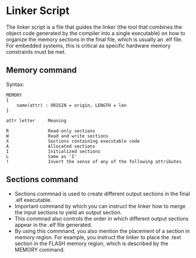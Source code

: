 # Linker Script

The linker script is a file that guides the linker (the tool that combines the object code generated by the compiler into a single executable) on how to organize the memory sections in the final file, which is usually an .elf file. For embedded systems, this is critical as specific hardware memory constraints must be met.

## Memory command

Syntax:

    MEMORY
    {
        name(attr) : ORIGIN = origin, LENGTH = len
    }

    attr letter     Meaning

    R               Read-only sections
    W               Read and write sections
    X               Sections containing executable code
    A               Allocated sections
    I               Initialized sections
    L               Same as 'I'
    !               Invert the sense of any of the following attributes

## Sections command

- Sections commnad is used to create different output sections in the final .elf executable.
- Important command by which you can instruct the linker how to merge the input sections to yield an output section.
- This commnad also controls the order in which different output sections appear in the .elf file generated.
- By using this commnand, you also mention the placement of a section in memory region. For example, you instruct the linker to place the .text section in the FLASH memory region, which is described by the MEMORY command.